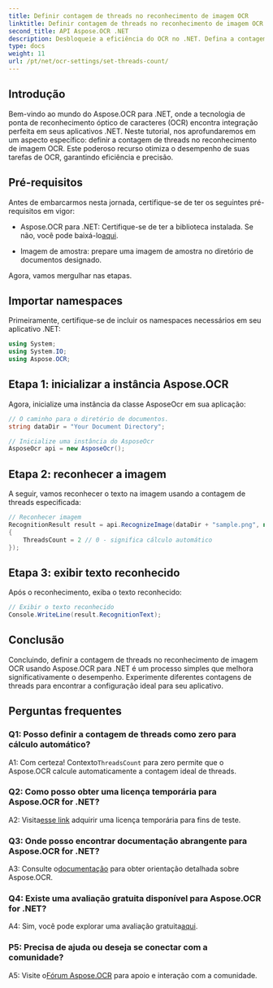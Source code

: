 ```yaml
---
title: Definir contagem de threads no reconhecimento de imagem OCR
linktitle: Definir contagem de threads no reconhecimento de imagem OCR
second_title: API Aspose.OCR .NET
description: Desbloqueie a eficiência do OCR no .NET. Defina a contagem de threads sem esforço com Aspose.OCR. Aumente a precisão e a velocidade.
type: docs
weight: 11
url: /pt/net/ocr-settings/set-threads-count/
---
```

## Introdução

Bem-vindo ao mundo do Aspose.OCR para .NET, onde a tecnologia de ponta de reconhecimento óptico de caracteres (OCR) encontra integração perfeita em seus aplicativos .NET. Neste tutorial, nos aprofundaremos em um aspecto específico: definir a contagem de threads no reconhecimento de imagem OCR. Este poderoso recurso otimiza o desempenho de suas tarefas de OCR, garantindo eficiência e precisão.

## Pré-requisitos

Antes de embarcarmos nesta jornada, certifique-se de ter os seguintes pré-requisitos em vigor:

-  Aspose.OCR para .NET: Certifique-se de ter a biblioteca instalada. Se não, você pode baixá-lo[aqui](https://releases.aspose.com/ocr/net/).

- Imagem de amostra: prepare uma imagem de amostra no diretório de documentos designado.

Agora, vamos mergulhar nas etapas.

## Importar namespaces

Primeiramente, certifique-se de incluir os namespaces necessários em seu aplicativo .NET:

```csharp
using System;
using System.IO;
using Aspose.OCR;
```

## Etapa 1: inicializar a instância Aspose.OCR

Agora, inicialize uma instância da classe AsposeOcr em sua aplicação:

```csharp
// O caminho para o diretório de documentos.
string dataDir = "Your Document Directory";

// Inicialize uma instância do AsposeOcr
AsposeOcr api = new AsposeOcr();
```

## Etapa 2: reconhecer a imagem

A seguir, vamos reconhecer o texto na imagem usando a contagem de threads especificada:

```csharp
// Reconhecer imagem
RecognitionResult result = api.RecognizeImage(dataDir + "sample.png", new RecognitionSettings
{
    ThreadsCount = 2 // 0 - significa cálculo automático
});
```

## Etapa 3: exibir texto reconhecido

Após o reconhecimento, exiba o texto reconhecido:

```csharp
// Exibir o texto reconhecido
Console.WriteLine(result.RecognitionText);
```

## Conclusão

Concluindo, definir a contagem de threads no reconhecimento de imagem OCR usando Aspose.OCR para .NET é um processo simples que melhora significativamente o desempenho. Experimente diferentes contagens de threads para encontrar a configuração ideal para seu aplicativo.

## Perguntas frequentes

### Q1: Posso definir a contagem de threads como zero para cálculo automático?

 A1: Com certeza! Contexto`ThreadsCount` para zero permite que o Aspose.OCR calcule automaticamente a contagem ideal de threads.

### Q2: Como posso obter uma licença temporária para Aspose.OCR for .NET?

 A2: Visita[esse link](https://purchase.aspose.com/temporary-license/) adquirir uma licença temporária para fins de teste.

### Q3: Onde posso encontrar documentação abrangente para Aspose.OCR for .NET?

 A3: Consulte o[documentação](https://reference.aspose.com/ocr/net/) para obter orientação detalhada sobre Aspose.OCR.

### Q4: Existe uma avaliação gratuita disponível para Aspose.OCR for .NET?

 A4: Sim, você pode explorar uma avaliação gratuita[aqui](https://releases.aspose.com/).

### P5: Precisa de ajuda ou deseja se conectar com a comunidade?

 A5: Visite o[Fórum Aspose.OCR](https://forum.aspose.com/c/ocr/16) para apoio e interação com a comunidade.